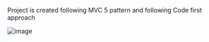  Project is created following MVC 5 pattern and following Code first approach 
 
 ![image](https://github.com/biswarup14/TodoWebAppCoreMVC/assets/60690698/1962b610-193a-4393-aa59-28e336eacdf8)

